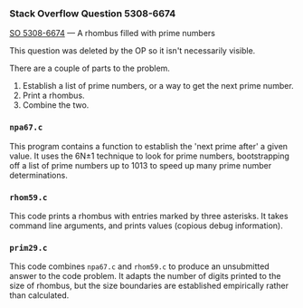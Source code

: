 ### Stack Overflow Question 5308-6674

[SO 5308-6674](https://stackoverflow.com/q/53086674) &mdash;
A rhombus filled with prime numbers

This question was deleted by the OP so it isn't necessarily visible.

There are a couple of parts to the problem.

1. Establish a list of prime numbers, or a way to get the next prime number.
2. Print a rhombus.
3. Combine the two.

### `npa67.c`

This program contains a function to establish the 'next prime after' a
given value.
It uses the 6N±1 technique to look for prime numbers, bootstrapping off
a list of prime numbers up to 1013 to speed up many prime number
determinations.

### `rhom59.c`

This code prints a rhombus with entries marked by three asterisks.
It takes command line arguments, and prints values (copious debug
information).

### `prim29.c`

This code combines `npa67.c` and `rhom59.c` to produce an unsubmitted
answer to the code problem.
It adapts the number of digits printed to the size of rhombus, but the
size boundaries are established empirically rather than calculated.

